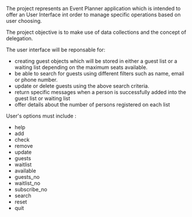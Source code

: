 The project represents an Event Planner application which
is intended to offer an User Interface int order to manage
specific operations based on user choosing.

The project objective is to make use of data collections
and the concept of delegation.


The user interface will be reponsable for:
- creating guest objects which will be stored in either a
	guest list or a waiting list depending on the maximum 
	seats available.
- be able to search for guests using different filters such as
	name, email or phone number.
- update or delete guests using the above search criteria.
- return specific messages when a person is successfully added 
	into the guest list or waiting list
- offer details about the number of persons registered on each list


User's options must include :
- help
- add
- check
- remove
- update
- guests
- waitlist
- available
- guests_no
- waitlist_no
- subscribe_no
- search
- reset
- quit
